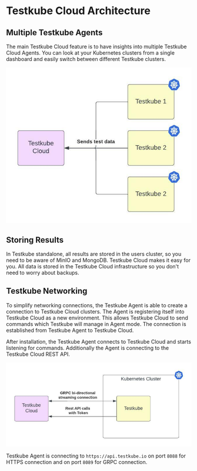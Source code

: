 # Testkube Cloud Architecture

## Multiple Testkube Agents

The main Testkube Cloud feature is to have insights into multiple Testkube Cloud Agents. 
You can look at your Kubernetes clusters from a single dashboard and easily switch between different Testkube clusters. 

![multiple clusters](../../img/multiple-clusters.jpeg)


## Storing Results

In Testkube standalone, all results are stored in the users cluster, so you need to be aware of MinIO and MongoDB. 
Testkube Cloud makes it easy for you. All data is stored in the Testkube Cloud infrastructure so you don't need to worry about backups.


## Testkube Networking

To simplify networking connections, the Testkube Agent is able to create a connection to Testkube Cloud clusters. The Agent is registering itself into 
Testkube Cloud as a new environment. 
This allows Testkube Cloud to send commands which Testkube will manage in Agent mode. The connection is established from Testkube Agent to Testkube Cloud.

After installation, the Testkube Agent connects to Testkube Cloud and starts listening for commands. 
Additionally the Agent is connecting to the Testkube Cloud REST API.

![network](../../img/network.jpeg)

Testkube Agent is connecting to `https://api.testkube.io` on port `8088` for HTTPS connection and on port `8089` for GRPC connection.  

